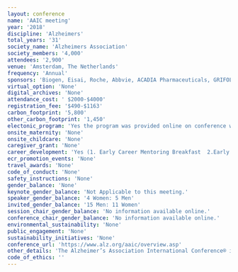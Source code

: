 ```yaml
---
layout: conference 
name: 'AAIC meeting'
year: '2018'
discipline: 'Alzheimers'
total_years: '31'
society_name: 'Alzheimers Association'
society_members: '4,000'
attendees: '2,900'
venue: 'Amsterdam, The Netherlands'
frequency: 'Annual'
sponsors: 'Biogen, Eisai, Roche, Abbvie, ACADIA Pharmaceuticals, GRIFOLS, Lilly, Boehringer Ingelheim, Edward Jones, Magou'
virtual_option: 'None'
digital_archives: 'None'
attendance_cost: ' $2000-$4000'
registration_fee: '$490-$1163'
carbon_footprint: '5,800'
other_carbon_footprint: '1,450'
electonic_program: 'Yes the program was provided online on conference website.'
onsite_maternity: 'None'
onsite_childcare: 'None'
caregiver_grant: 'None'
career_development: 'Yes (1. Early Career Mentoring Breakfast  2.Early Career Networking Reception)'
ecr_promotion_events: 'None'
travel_awards: 'None'
code_of_conduct: 'None'
safety_instructions: 'None'
gender_balance: 'None'
keynote_gender_balance: 'Not Applicable to this meeting.'
speaker_gender_balance: '4 Women: 5 Men'
invited_gender_balance: '15 Men: 11 Women'
session_chair_gender_balance: 'No information available online.'
conference_chair_gender_balance: 'No information available online.'
environmental_sustainability: 'None'
public_engagement: 'None'
sustainability_initiatives: 'None'
conference_url: 'https://www.alz.org/aaic/overview.asp'
other_details: 'The Alzheimer’s Association International Conference® is the largest and most influential international meeting dedicated to advancing dementia science.'
code_of_ethics: ''
---
```

